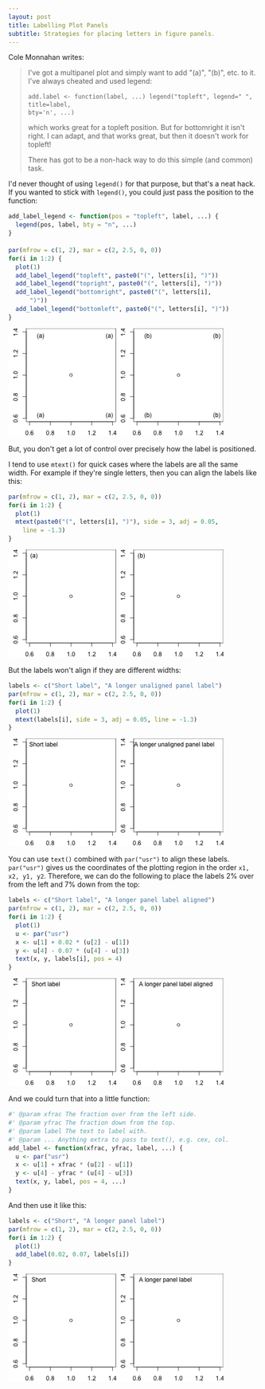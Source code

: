 ```yaml
---
layout: post
title: Labelling Plot Panels
subtitle: Strategies for placing letters in figure panels.
---
```


Cole Monnahan writes:

> I've got a multipanel plot and simply want to add "(a)", "(b)", etc. to it.
> I've always cheated and used legend:
>
> ```
> add.label <- function(label, ...) legend("topleft", legend=" ", title=label,
> bty='n', ...)
> ```
>
> which works great for a topleft position. But for bottomright it isn't
> right. I can adapt, and that works great, but then it doesn't
> work for topleft!
>
> There has got to be a non-hack way to do this simple (and common) task. 

I'd never thought of using `legend()` for that purpose, but that's a neat
hack. If you wanted to stick with `legend()`, you could just
pass the position to the function:


```r
add_label_legend <- function(pos = "topleft", label, ...) {
  legend(pos, label, bty = "n", ...)
}

par(mfrow = c(1, 2), mar = c(2, 2.5, 0, 0))
for(i in 1:2) {
  plot(1)
  add_label_legend("topleft", paste0("(", letters[i], ")"))
  add_label_legend("topright", paste0("(", letters[i], ")"))
  add_label_legend("bottomright", paste0("(", letters[i],
      ")"))
  add_label_legend("bottomleft", paste0("(", letters[i], ")"))
}
```

![plot of chunk panel_letters5](/knitr-figs/panel_letters5.png) 


But, you don't get a lot of control over precisely how the
label is positioned.

I tend to use `mtext()` for quick cases where the labels are all the same
width. For example if they're single letters, then you can align the labels
like this:


```r
par(mfrow = c(1, 2), mar = c(2, 2.5, 0, 0))
for(i in 1:2) {
  plot(1)
  mtext(paste0("(", letters[i], ")"), side = 3, adj = 0.05, 
    line = -1.3)
}
```

![plot of chunk panel_letters1](/knitr-figs/panel_letters1.png) 


But the labels won't align if they are different widths:


```r
labels <- c("Short label", "A longer unaligned panel label")
par(mfrow = c(1, 2), mar = c(2, 2.5, 0, 0))
for(i in 1:2) {
  plot(1)
  mtext(labels[i], side = 3, adj = 0.05, line = -1.3)
}
```

![plot of chunk panel_letters2](/knitr-figs/panel_letters2.png) 


You can use `text()` combined with `par("usr")` to align these labels.
`par("usr")` gives us the coordinates of the plotting region in the order `x1,
x2, y1, y2`. Therefore, we can do the following to place the labels 2% over
from the left and 7% down from the top:


```r
labels <- c("Short label", "A longer panel label aligned")
par(mfrow = c(1, 2), mar = c(2, 2.5, 0, 0))
for(i in 1:2) {
  plot(1)
  u <- par("usr")
  x <- u[1] + 0.02 * (u[2] - u[1])
  y <- u[4] - 0.07 * (u[4] - u[3])
  text(x, y, labels[i], pos = 4)
}
```

![plot of chunk panel_letters3](/knitr-figs/panel_letters3.png) 


And we could turn that into a little function:


```r
#' @param xfrac The fraction over from the left side.
#' @param yfrac The fraction down from the top.
#' @param label The text to label with.
#' @param ... Anything extra to pass to text(), e.g. cex, col.
add_label <- function(xfrac, yfrac, label, ...) {
  u <- par("usr")
  x <- u[1] + xfrac * (u[2] - u[1])
  y <- u[4] - yfrac * (u[4] - u[3])
  text(x, y, label, pos = 4, ...)
}
```


And then use it like this:


```r
labels <- c("Short", "A longer panel label")
par(mfrow = c(1, 2), mar = c(2, 2.5, 0, 0))
for(i in 1:2) {
  plot(1)
  add_label(0.02, 0.07, labels[i])
}
```

![plot of chunk panel_letters4](/knitr-figs/panel_letters4.png) 

